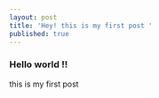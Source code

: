 ```yaml
---
layout: post
title: 'Hey! this is my first post '
published: true
---
```


### Hello world !! 

this is my first post 
